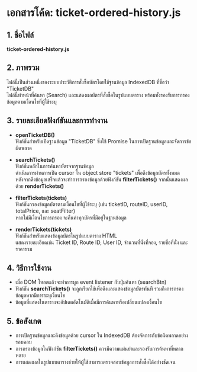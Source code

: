 # เอกสารโค้ด: ticket-ordered-history.js

## 1. ชื่อไฟล์
**ticket-ordered-history.js**

## 2. ภาพรวม
ไฟล์นี้เป็นส่วนหนึ่งของระบบประวัติการสั่งซื้อบัตรโดยใช้ฐานข้อมูล IndexedDB ที่ชื่อว่า "TicketDB"  
ไฟล์นี้ทำหน้าที่ค้นหา (Search) และแสดงผลบัตรที่สั่งซื้อในรูปแบบตาราง พร้อมทั้งรองรับการกรองข้อมูลตามเงื่อนไขที่ผู้ใช้ระบุ

## 3. รายละเอียดฟังก์ชันและการทำงาน

- **openTicketDB()**  
  ฟังก์ชันสำหรับเปิดฐานข้อมูล "TicketDB" ซึ่งใช้ Promise ในการเปิดฐานข้อมูลและจัดการข้อผิดพลาด

- **searchTickets()**  
  ฟังก์ชันหลักในการค้นหาบัตรจากฐานข้อมูล  
  ดำเนินการผ่านการเปิด cursor ใน object store "tickets" เพื่อดึงข้อมูลบัตรทั้งหมด  
  หลังจากดึงข้อมูลเสร็จแล้วจะทำการกรองข้อมูลด้วยฟังก์ชัน **filterTickets()** จากนั้นแสดงผลด้วย **renderTickets()**

- **filterTickets(tickets)**  
  ฟังก์ชันกรองข้อมูลบัตรตามเงื่อนไขที่ผู้ใช้ระบุ (เช่น ticketID, routeID, userID, totalPrice, และ seatFilter)  
  หากไม่มีเงื่อนไขการกรอง จะคืนค่าทุกบัตรที่มีอยู่ในฐานข้อมูล

- **renderTickets(tickets)**  
  ฟังก์ชันสำหรับแสดงข้อมูลบัตรในรูปแบบตาราง HTML  
  แสดงรายละเอียดเช่น Ticket ID, Route ID, User ID, จำนวนที่นั่งที่จอง, รายชื่อที่นั่ง และราคารวม

## 4. วิธีการใช้งาน
- เมื่อ DOM โหลดแล้วจะทำการผูก event listener กับปุ่มค้นหา (searchBtn)  
- ฟังก์ชัน **searchTickets()** จะถูกเรียกใช้เพื่อดึงและแสดงข้อมูลบัตรทันที รวมถึงการกรองข้อมูลหากมีการระบุเงื่อนไข
- ข้อมูลที่แสดงในตารางจะอัปเดตอัตโนมัติเมื่อมีการค้นหาหรือเปลี่ยนแปลงเงื่อนไข

## 5. ข้อสังเกต
- การเปิดฐานข้อมูลและดึงข้อมูลด้วย cursor ใน IndexedDB ต้องจัดการกับข้อผิดพลาดอย่างรอบคอบ  
- การกรองข้อมูลในฟังก์ชัน **filterTickets()** ควรมีความแม่นยำและรองรับการค้นหาที่หลากหลาย  
- การแสดงผลในรูปแบบตารางช่วยให้ผู้ใช้สามารถตรวจสอบข้อมูลการสั่งซื้อได้อย่างชัดเจน

